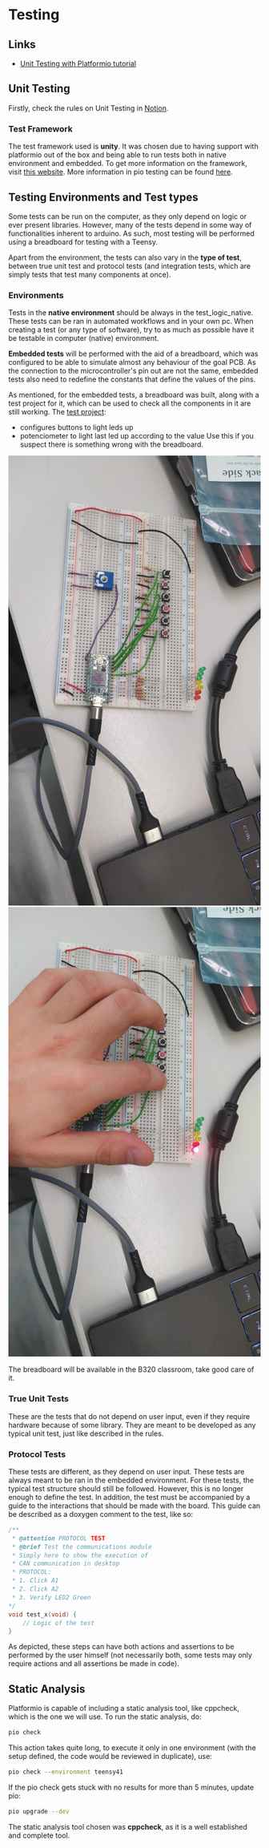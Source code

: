 # Testing

## Links
- [Unit Testing with Platformio tutorial](https://www.youtube.com/watch?v=KPesyRp8qqo&t=1s)

## Unit Testing

Firstly, check the rules on Unit Testing in [Notion](https://www.notion.so/Coding-Guidelines-2a14cfa826a846f1845f89e5cc54b0ec?pvs=4).

### Test Framework
The test framework used is **unity**. It was chosen due to having support with platformio out of the box and being able to run tests both in native environment and embedded. To get more information on the framework, visit [this website](https://docs.platformio.org/en/latest/advanced/unit-testing/frameworks/unity.html#unit-testing-frameworks-unity). More information in pio testing can be found [here](https://docs.platformio.org/en/latest/advanced/unit-testing/index.html).


## Testing Environments and Test types

Some tests can be run on the computer, as they only depend on logic or ever present libraries. However, many of the tests depend in some way of functionalities inherent to arduino. As such, most testing will be performed using a breadboard for testing with a Teensy.

Apart from the environment, the tests can also vary in the **type of test**, between true unit test and protocol tests (and integration tests, which are simply tests that test many components at once).

### Environments

Tests in the **native environment** should be always in the test_logic_native. These tests can be ran in automated workflows and in your own pc. When creating a test (or any type of software), try to as much as possible have it be testable in computer (native) environment.

**Embedded tests** will be performed with the aid of a breadboard, which was configured to be able to simulate almost any behaviour of the goal PCB. 
As the connection to the microcontroller's pin out are not the same, embedded tests also need to redefine the constants that define the values of the pins.

As mentioned, for the embedded tests, a breadboard was built, along with a test project for it, which can be used to check all the components in it are still working. The [test project](../../bread-board-test/):
- configures buttons to light leds up
- potenciometer to light last led up according to the value
Use this if you suspect there is something wrong with the breadboard.

![Breadboard image 1](../assets/testing-tutorial/breadboard1.jpeg)
![Breadboard image 2](../assets/testing-tutorial/breadboard2.jpeg)

The breadboard will be available in the B320 classroom, take good care of it.

### True Unit Tests

These are the tests that do not depend on user input, even if they require hardware because of some library. They are meant to be developed as any typical unit test, just like described in the rules.

### Protocol Tests

These tests are different, as they depend on user input. These tests are always meant to be ran in the embedded environment. For these tests, the typical test structure should still be followed. However, this is no longer enough to define the test. In addition, the test must be accompanied by a guide to the interactions that should be made with the board. This guide can be described as a doxygen comment to the test, like so:

```c++
/**
 * @attention PROTOCOL TEST
 * @brief Test the communications module
 * Simply here to show the execution of 
 * CAN communication in desktop
 * PROTOCOL:
 * 1. Click A1
 * 2. Click A2
 * 3. Verify LED2 Green
*/
void test_x(void) {
    // Logic of the test
}
```

As depicted, these steps can have both actions and assertions to be performed by the user himself (not necessarily both, some tests may only require actions and all assertions be made in code).

## Static Analysis
Platformio is capable of including a static analysis tool, like cppcheck, which is the one we will use. To run the static analysis, do:
```sh
pio check
```
This action takes quite long, to execute it only in one environment (with the setup defined, the code would be reviewed in duplicate), use:
```sh
pio check --environment teensy41
```
If the pio check gets stuck with no results for more than 5 minutes, update pio:
```sh
pio upgrade --dev
```
The static analysis tool chosen was **cppcheck**, as it is a well established and complete tool.
